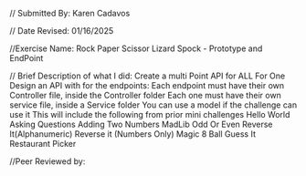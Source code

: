 // Submitted By: Karen Cadavos

// Date Revised: 01/16/2025

//Exercise Name: Rock Paper Scissor Lizard Spock - Prototype and EndPoint

// Brief Description of what I did:
Create a multi Point API for ALL For One 
Design an API with for the endpoints:
Each endpoint must have their own Controller file, inside the Controller folder
Each one must have their own service file, inside a Service folder
You can use a model if the challenge can use it
This will include the following from prior mini challenges 
Hello World
Asking Questions
Adding Two Numbers
MadLib
Odd Or Even
Reverse It(Alphanumeric)
Reverse it (Numbers Only)
Magic 8 Ball
Guess It
Restaurant Picker


//Peer Reviewed by: